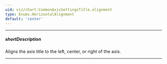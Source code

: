 ```yaml
---
uid: viz/chart:CommonAxisSettingsTitle.alignment
type: Enums.HorizontalAlignment
default: 'center'
---
```

---
##### shortDescription
Aligns the axis title to the left, center, or right of the axis.

---
